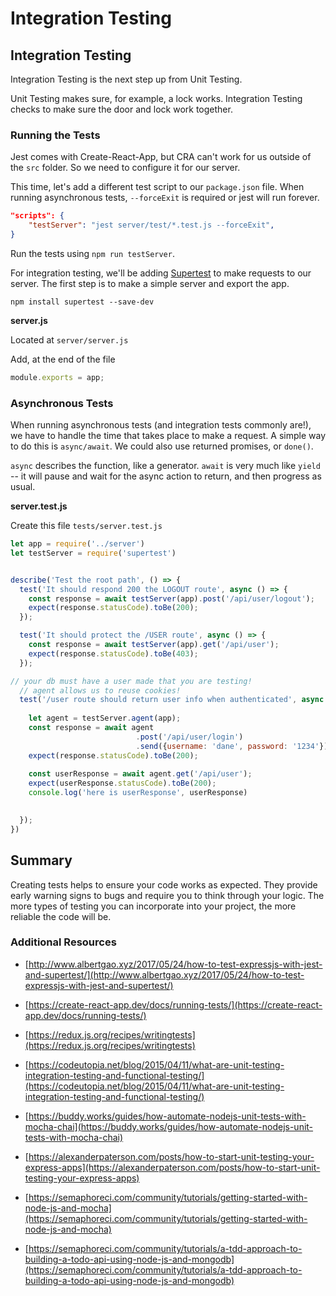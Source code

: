 # Integration Testing



## Integration Testing

Integration Testing is the next step up from Unit Testing. 

Unit Testing makes sure, for example, a lock works. 
Integration Testing checks to make sure the door and lock work together.



### Running the Tests

Jest comes with Create-React-App, but CRA can't work for us outside of the `src` folder. So we need to configure it for our server.

This time, let's add a different test script to our `package.json` file. When running asynchronous tests, `--forceExit` is required or jest will run forever.

```JSON
"scripts": {
    "testServer": "jest server/test/*.test.js --forceExit",
}
```

Run the tests using `npm run testServer`.


For integration testing, we'll be adding [Supertest](https://github.com/visionmedia/supertest) to make requests to our server. The first step is to make a simple server and export the app.

```
npm install supertest --save-dev
```

**server.js**

Located at `server/server.js`

Add, at the end of the file
```JavaScript
module.exports = app;
```

### Asynchronous Tests

When running asynchronous tests (and integration tests commonly are!), we have to handle the time that takes place to make a request. A simple way to do this is `async/await`. We could also use returned promises, or `done()`. 

`async` describes the function, like a generator. `await` is very much like `yield` -- it will pause and wait for the async action to return, and then progress as usual.

**server.test.js**

Create this file `tests/server.test.js`

```JavaScript
let app = require('../server')
let testServer = require('supertest')


describe('Test the root path', () => {
  test('It should respond 200 the LOGOUT route', async () => {
    const response = await testServer(app).post('/api/user/logout');
    expect(response.statusCode).toBe(200);
  });

  test('It should protect the /USER route', async () => {
    const response = await testServer(app).get('/api/user');
    expect(response.statusCode).toBe(403);
  });

// your db must have a user made that you are testing!
  // agent allows us to reuse cookies!
  test('/user route should return user info when authenticated', async () => {
    
    let agent = testServer.agent(app);
    const response = await agent
                            .post('/api/user/login')
                            .send({username: 'dane', password: '1234'});
    expect(response.statusCode).toBe(200);
    
    const userResponse = await agent.get('/api/user');
    expect(userResponse.statusCode).toBe(200);
    console.log('here is userResponse', userResponse)
    

  });
})
```


## Summary

Creating tests helps to ensure your code works as expected. They provide early warning signs to bugs and require you to think through your logic. The more types of testing you can incorporate into your project, the more reliable the code will be. 


### Additional Resources

- [http://www.albertgao.xyz/2017/05/24/how-to-test-expressjs-with-jest-and-supertest/](http://www.albertgao.xyz/2017/05/24/how-to-test-expressjs-with-jest-and-supertest/)
- [https://create-react-app.dev/docs/running-tests/](https://create-react-app.dev/docs/running-tests/)
- [https://redux.js.org/recipes/writingtests](https://redux.js.org/recipes/writingtests)
- [https://codeutopia.net/blog/2015/04/11/what-are-unit-testing-integration-testing-and-functional-testing/](https://codeutopia.net/blog/2015/04/11/what-are-unit-testing-integration-testing-and-functional-testing/)
- [https://buddy.works/guides/how-automate-nodejs-unit-tests-with-mocha-chai](https://buddy.works/guides/how-automate-nodejs-unit-tests-with-mocha-chai)
- [https://alexanderpaterson.com/posts/how-to-start-unit-testing-your-express-apps](https://alexanderpaterson.com/posts/how-to-start-unit-testing-your-express-apps)

- [https://semaphoreci.com/community/tutorials/getting-started-with-node-js-and-mocha](https://semaphoreci.com/community/tutorials/getting-started-with-node-js-and-mocha)

- [https://semaphoreci.com/community/tutorials/a-tdd-approach-to-building-a-todo-api-using-node-js-and-mongodb](https://semaphoreci.com/community/tutorials/a-tdd-approach-to-building-a-todo-api-using-node-js-and-mongodb)
